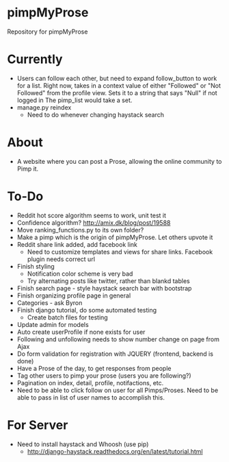 # pimpMyProse
Repository for pimpMyProse

# Currently
+ Users can follow each other, but need to expand follow_button to work for 
a list. Right now, takes in a context value of either "Followed" or "Not Followed" from
the profile view. Sets it to a string that says "Null" if not logged in The pimp_list would take a set.
+ manage.py reindex
	+ Need to do whenever changing haystack search

# About
+ A website where you can post a Prose, allowing the online community to Pimp it.

# To-Do
+ Reddit hot score algorithm seems to work, unit test it
+ Confidence algorithm? http://amix.dk/blog/post/19588
+ Move ranking_functions.py to its own folder?
+ Make a pimp which is the origin of pimpMyProse. Let others upvote it
+ Reddit share link added, add facebook link
	+ Need to customize templates and views for share links. Facebook plugin needs correct url
+ Finish styling
	+ Notification color scheme is very bad
	+ Try alternating posts like twitter, rather than blankd tables
+ Finish search page - style haystack search bar with bootstrap
+ Finish organizing profile page in general
+ Categories - ask Byron
+ Finish django tutorial, do some automated testing
	+ Create batch files for testing
+ Update admin for models
+ Auto create userProfile if none exists for user
+ Following and unfollowing needs to show number change on page from Ajax
+ Do form validation for registration with JQUERY (frontend, backend is done)
+ Have a Prose of the day, to get responses from people
+ Tag other users to pimp your prose (users you are following?)
+ Pagination on index, detail, profile, notifactions, etc.
+ Need to be able to click follow on user for all Pimps/Proses. Need to be able to pass in list of 
user names to accomplish this.

# For Server
+ Need to install haystack and Whoosh (use pip)
	+ http://django-haystack.readthedocs.org/en/latest/tutorial.html